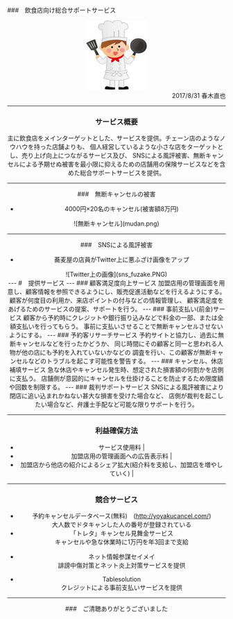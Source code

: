 ###　飲食店向け総合サポートサービス
  
<!--  
<div align="center"> 
![](cock.jpg)
</div>
-->
<div align="center"> 
<img src="cock.jpg" width="140" height="160" style="border-style:none;">
<div>
<div style="text-align: right;">
2017/8/31 春木直也
</div>
<!--
まずこのテーマをとりあげようと思ったきっかけから話を始めさせていただきます。
以前、EPARKさんのくら寿司予約システムの案件に携わっていました。
くら寿司さん以外にも、さまざまな飲食店の予約などが簡単に行えます。
とても使いやすく、お客様のことを第一に考えたシステムだなと思いました。
けれども、お店側の立場にたった場合どういうサービスが考えられるだとうというところから、
少し調べてみようとおもったことがきっかけです。
-->

---

### サービス概要
  
主に飲食店をメインターゲットとした、サービスを提供。チェーン店のようなノウハウを持った店舗よりも、
個人経営しているような小さな店をターゲットとし、売り上げ向上につながるサービス及び、
SNSによる風評被害、無断キャンセルによる予期せぬ被害を最小限に抑えるための店舗用の保険サービスなどを含めた総合サポートサービスを提供。
<!--
仮に予約サービスのみであれば多数あり対抗できないかもしれませんが、
店側の立場を優先させた様々なサービスがひとまとめにしたものを提供できれば、まだまだ入り込む余地があると思われます
ちなみに今回は飲食店に特化して話を進めさせていただきますが、接客業務が発生するどんな店舗でも導入可能なシステムだと思います。
-->

---
###　無断キャンセルの被害
 
 
- 4000円×20名のキャンセル(被害額8万円) 
<div align="center"> 
![無断キャンセル](mudan.png)
</div>
<!--
WEBからみつけた記事をはらせていただいています。
団体客の無断キャンセルにより、この方は合計8万円の損害をうけたそうです。
簡単にボタン一つで予約できて楽な反面、連絡すらせず無断でキャンセルしてしまう方法をとってしまう人が存在するようですが、
このようなことが起これば、小さな飲食店では死活問題です。用意した食材も無駄になってしまいますが、その時間の人件費、
もしかしたら現れるかもしれないので座席を確保するために他のお客を入れられなどで、実際はそれ以上の損失となってしまいます。
裁判する時間、手間などで泣き寝入りするケースが多い状況です
-->

---
###　SNSによる風評被害
 
- 蕎麦屋の店員がTwitter上に悪ふざけ画像をアップ 
<div align="center">
![Twitter上の画像](sns_fuzake.PNG)
</div>
<!-- 
こちらもSNSでだれでもどこでも発信できてしまうため、こういった悪ふざけが日本中へ発信されてしまいます。
店の評判はガタ落ち、閉店となってしまうケースもあるようです。
実際にこの写真のケースでは、この事件をきっかけに蕎麦屋は倒産、裁判を起こしたが、破産時の負債の10分の1程度しか返ってこなかった
ということらしいです。
http://www.asagei.com/excerpt/36818
-->
---
#　提供サービス
---
### 顧客満足度向上サービス
加盟店用の管理画面を用意し、顧客情報を参照できるようにし、販売促進活動などを行えるようにする。  
顧客が何度目の利用か、来店ポイントの付与などの情報管理し、
顧客満足度をあげるためのサービスの提案、サポートを行う。
<!-- 誕生日月用のサービスなど -->
---
### 事前支払い(前金)サービス
顧客から予約時にクレジットや銀行振り込みなどで料金の一部、または全額支払いを行ってもらう。  
事前に支払いさせることで無断キャンセルさせないようにする。
---
### 予約客リサーチサービス
予約サイトと協力し、過去に無断キャンセルなどを行ったかどうか、
同じ時間にその顧客と同一と思われる人物が他の店にも予約を入れていないかなどの
調査を行い、この顧客が無断キャンセルなどのトラブルを起こす可能性を警告する。
<!-- 個人情報保護の観点では少し難しいかもしれないが -->
---
### キャンセル、休店補填サービス
急な休店やキャンセル発生時、想定された損害額の何割かを店側に支払う。
店舗側が意図的にキャンセルを仕掛けることを防止するため限度額や回数を制限する。
---
### 裁判サポートサービス
SNSによる風評被害により閉店に追い込まれかねない甚大な損害を受けた場合など、  
店側が裁判を起こしたい場合など、弁護士手配など可能な限りサポートを行う。

---

### 利益確保方法
    
- サービス使用料 | 
- 加盟店用の管理画面への広告表示料 |
- 加盟店から他店の紹介によるシェア拡大(紹介料を支給し、加盟店を増やしていく) |
  
---
### 競合サービス
- 予約キャンセルデータベース(無料)　(http://yoyakucancel.com/)   
大人数でドタキャンした人の番号が登録されている  
- 「トレタ」キャンセル見舞金サービス    
キャンセルや急な休業時に1万円を年3回まで支給  
<!-- https://corp.toreta.in/news/2017-02-09/ -->
- ネット情報参謀セイメイ  
誹謗中傷対策とネット炎上対策サービスを提供  
<!-- https://fuhyo-sos.com/reason-reputational-measures-necessary/ -->
- Tablesolution  
クレジットによる事前支払いサービスを提供    
<!-- https://www.tablesolution.com/ -->
<!-- 調べてみると結構競合が存在することにびっくりしましたが、今まで私が発表させていただいたすべてを網羅したものというのは調査した感じでは見当たりませんでした -->
---

###　ご清聴ありがとうございました
